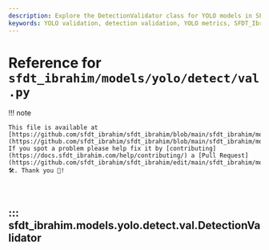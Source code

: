 ```yaml
---
description: Explore the DetectionValidator class for YOLO models in SFDT_Ibrahim. Learn validation techniques, metrics, and dataset handling for object detection.
keywords: YOLO validation, detection validation, YOLO metrics, SFDT_Ibrahim, object detection, machine learning, AI
---
```


# Reference for `sfdt_ibrahim/models/yolo/detect/val.py`

!!! note

    This file is available at [https://github.com/sfdt_ibrahim/sfdt_ibrahim/blob/main/sfdt_ibrahim/models/yolo/detect/val.py](https://github.com/sfdt_ibrahim/sfdt_ibrahim/blob/main/sfdt_ibrahim/models/yolo/detect/val.py). If you spot a problem please help fix it by [contributing](https://docs.sfdt_ibrahim.com/help/contributing/) a [Pull Request](https://github.com/sfdt_ibrahim/sfdt_ibrahim/edit/main/sfdt_ibrahim/models/yolo/detect/val.py) 🛠️. Thank you 🙏!

<br>

## ::: sfdt_ibrahim.models.yolo.detect.val.DetectionValidator

<br><br>

